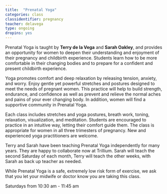 ```yaml
---
title:  "Prenatal Yoga"
categories: class
classidentifier: pregnancy
teacher: delavega
type: ongoing
dropins: yes
---
```

Prenatal Yoga is taught by **Terry de la Vega** and **Sarah Oakley**, and provides an opportunity for women to deepen their understanding and enjoyment of their pregnancy and childbirth experience. Students learn how to be more comfortable in their changing bodies and to prepare for a confident and present childbirth experience.

Yoga promotes comfort and deep relaxation by releasing tension, anxiety, and worry. Enjoy gentle yet powerful stretches and postures designed to meet the needs of pregnant women. This practice will help to build strength, endurance, and confidence as well as prevent and relieve the normal aches and pains of your ever changing body. In addition, women will find a supportive community in Prenatal Yoga.

Each class includes stretches and yoga postures, breath work, toning, relaxation, visualization, and meditation. Students are encouraged to practice in an intuitive way, letting their comfort guide them. The class is appropriate for women in all three trimesters of pregnancy. New and experienced yoga practitioners are welcome.

Terry and Sarah have been teaching Prenatal Yoga independently for many years. They are happy to collaborate now at Trillium. Sarah will teach the second Saturday of each month, Terry will teach the other weeks, with Sarah as back up teacher as needed.

While Prenatal Yoga is a safe, extremely low risk form of exercise, we ask that you let your midwife or doctor know you are taking this class.

Saturdays from 10:30 am - 11:45 am
